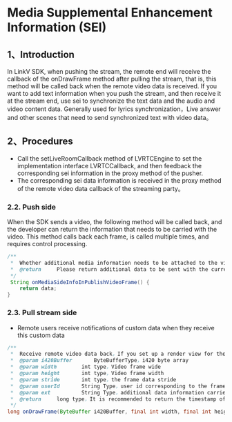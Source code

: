 # Media Supplemental Enhancement Information (SEI)

## <a name='1'></a>1、Introduction

In LinkV SDK, when pushing the stream, the remote end will receive the callback of the onDrawFrame method after pulling the stream, that is, this method will be called back when the remote video data is received. If you want to add text information when you push the stream, and then receive it at the stream end, use sei to synchronize the text data and the audio and video content data.
Generally used for lyrics synchronization，Live answer and other scenes that need to send synchronized text with video data。

## <a name='2'></a>2、Procedures

* Call the setLiveRoomCallback method of LVRTCEngine to set the implementation interface LVRTCCallback, and then feedback the corresponding sei information in the proxy method of the pusher.
* The corresponding sei data information is received in the proxy method of the remote video data callback of the streaming party。

### 2.2. Push side

When the SDK sends a video, the following method will be called back, and the developer can return the information that needs to be carried with the video.
This method calls back each frame, is called multiple times, and requires control processing.
```java
/**
 *  Whether additional media information needs to be attached to the video frame
 *  @return     Please return additional data to be sent with the current video frame（The maximum string length is 24 characters）
 */
 String onMediaSideInfoInPublishVideoFrame() {
    return data;
}
```

### 2.3. Pull stream side

* Remote users receive notifications of custom data when they receive this custom data

```java
/**
 *  Receive remote video data back，If you set up a render view for the SDK, the SDK will automatically render the video frame internally
 *  @param i420Buffer       ByteBufferType，i420 byte array
 *  @param width        int type，Video frame wide
 *  @param height       int type，Video frame width
 *  @param stride       int type，the frame data stride
 *  @param userId       String Type，user id corresponding to the frame data
 *  @param ext          String Type，additional data information carried with the video data
 *  @return     long type，It is recommended to return the timestamp of the current rendering completion，used to count the rendering delay
 */
long onDrawFrame(ByteBuffer i420Buffer, final int width, final int height, int strideY, final String userId, String ext)
```